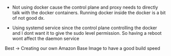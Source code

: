 * Not using docker cause the control plane and proxy needs to directly talk with the docker containers. Running docker inside the docker is a bit of not good dx.

* Using systemd service since the control plane controlling the docker and I dont want it to give the sudo level permission. So having a reboot wont affect the daemon service

Best -> Creating our own Amazon Base Image to have a good build speed